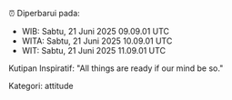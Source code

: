 ⏰ Diperbarui pada:
- WIB: Sabtu, 21 Juni 2025 09.09.01 UTC
- WITA: Sabtu, 21 Juni 2025 10.09.01 UTC
- WIT: Sabtu, 21 Juni 2025 11.09.01 UTC

Kutipan Inspiratif:
"All things are ready if our mind be so."


Kategori: attitude

